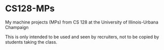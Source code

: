 # CS128-MPs
My machine projects (MPs) from CS 128 at the University of Illinois-Urbana Champaign

This is only intended to be used and seen by recruiters, not to be copied by students taking the class.
